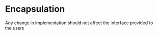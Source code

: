 # Encapsulation

Any change in implementation should not affect the interface provided to the users
